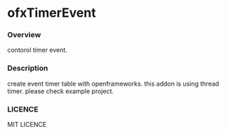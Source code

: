 # ofxTimerEvent

### Overview
contorol timer event.

### Description
create event timer table with openframeworks.
this addon is using thread timer.
please check example project.

### LICENCE
MIT LICENCE
